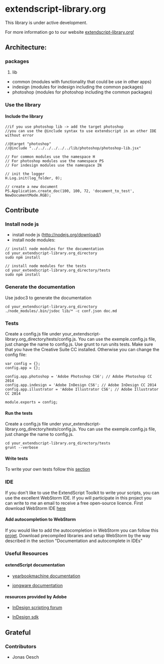 # extendscript-library.org

This library is under active development.

For more information go to our website
[extendscript-library.org!](http://www.extendscript-library.org)

## Architecture:

### packages
1. lib
  * common (modules with functionality that could be use in other apps)
  * indesign (modules for indesign including the common packages)
  * photoshop (modules for photoshop including the common packages)

### Use the library

#### Include the library
```
//if you use photoshop lib -> add the target photoshop
//you can use the @include syntax to use extendscript in an other IDE without error

//@target "photoshop"
//@include "../../../../../../lib/photoshop/photoshop-lib.jsx"

// For common modules use the namespace H
// For photoshop modules use the namespace PS
// For indesign modules use the namespace IN

// init the logger
H.Log.init(log_folder, 0);

// create a new document
PS.Application.create_doc(100, 100, 72, 'document_to_test', NewDocumentMode.RGB);

```

## Contribute


### Install node js
  * install node js (http://nodejs.org/download/)
  * install node modules:
  ```
  // install node modules for the documentation
  cd your_extendscript-library.org_directory
  sudo npm install

  // install node modules for the tests
  cd your_extendscript-library.org_directory/tests
  sudo npm install

  ```


### Generate the documentation
Use jsdoc3 to generate the documentation

```
cd your_extendscript-library.org_directory
./node_modules/.bin/jsdoc lib/* -c conf.json doc.md
```


### Tests
Create a config.js file under your_extendscript-library.org_directory/tests/config.js.
You can use the exemple.config.js file, just change the name to config.js.
Use grunt to run units tests. Make sure that you have the Creative Suite CC installed.
Otherwise you can change the config file:
```
var config = {};
config.app = {};

config.app.photoshop = 'Adobe Photoshop CS6'; // Adobe Photoshop CC 2014
config.app.indesign = 'Adobe InDesign CS6'; // Adobe InDesign CC 2014
config.app.illustrator = 'Adobe Illustrator CS6'; // Adobe Illustrator CC 2014

module.exports = config;
```

#### Run the tests
Create a config.js file under your_extendscript-library.org_directory/tests/config.js.
You can use the exemple.config.js file, just change the name to config.js.
```
cd your_extendscript-library.org_directory/tests
grunt --verbose
```

#### Write tests
To write your own tests follow this [section](https://github.com/bastienEichenberger/extendscript-library.org/tree/master/tests)

### IDE
If you don't like to use the ExtendScript Toolkit to write your scripts, you can use the excellent WebStorm IDE.
If you will participate in this project you can write to me an email to receive a free open-source licence.
First download WebStorm IDE [here](https://www.jetbrains.com/webstorm/download/)

#### Add autocompletion to WebStorm
If you would like to add the autocompletion in WebStorm you can follow this [projet](https://github.com/yearbookmachine/extendscript-api-documentation).
Download precompiled libraries and setup WebStorm by the way described in the section "Documentation and autocomplete in IDEs"
                                                                                      
### Useful Resources 
#### extendScript documentation
  * [yearbookmachine documentation](http://yearbookmachine.github.io/esdocs/#/)
  
  * [jongware documentation](http://jongware.mit.edu/)
  
#### resources provided by Adobe
  
  * [InDesign scripting forum](https://forums.adobe.com/community/indesign/indesign_scripting)
  
  * [InDesign sdk](http://www.adobe.com/devnet/indesign/sdk.html)
  
## Grateful
### Contributors
  * Jonas Oesch


